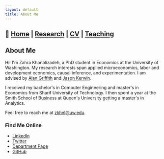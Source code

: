 ```yaml
---
layout: default
title: About Me
---
```

## 📌 [Home](./index.md) | [Research](./research.md) | [CV](./cv.md) | [Teaching](./teaching.md)



## About Me

Hi! I'm Zahra Khanalizadeh, a PhD student in Economics at the University of Washington. My research interests span applied microeconomics, labor and development economics, causal inference, and experimentation. I am advised by [Alan Griffith](https://econ.washington.edu/people/alan-griffith) and [Jason Kerwin](https://jasonkerwin.com/).

I received my bachelor's in Computer Engineering and master's in Economics from Sharif University of Technology. I then spent a year at the Smith School of Business at Queen's University getting a master's in Analytics.

Feel free to reach me at zkhnl@uw.edu.

### Find Me Online  
- [LinkedIn](https://www.linkedin.com/in/zahra-khanalizadeh)  
- [Twitter](https://x.com/Zahra_Khanali)  
- [Department Page](https://econ.washington.edu/people/zahra-khanalizadeh)  
- [GitHub](https://github.com/zahrakhanalizade)
